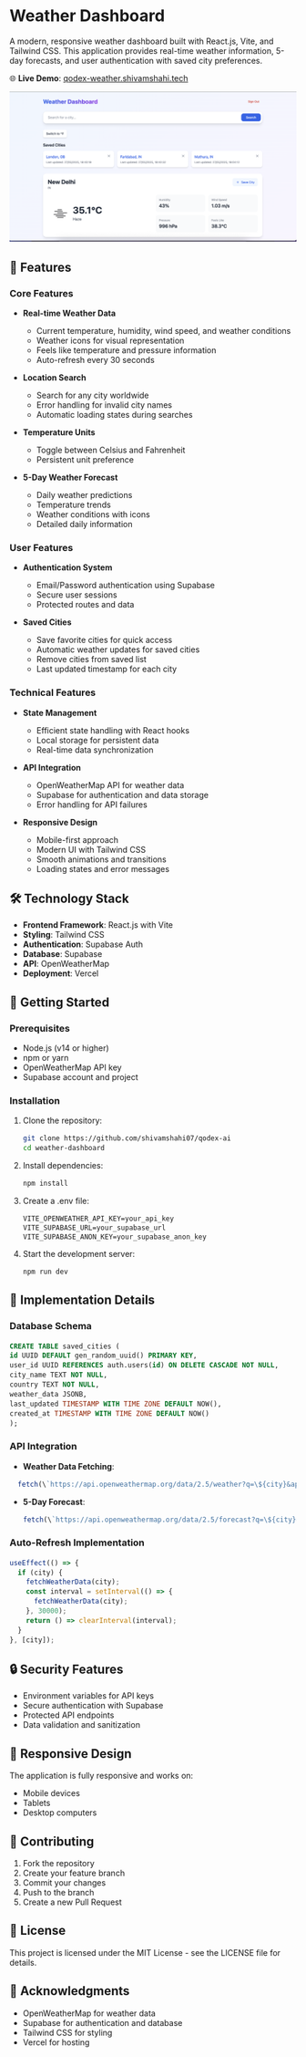 # Weather Dashboard

A modern, responsive weather dashboard built with React.js, Vite, and Tailwind CSS. This application provides real-time weather information, 5-day forecasts, and user authentication with saved city preferences.

🌐 **Live Demo**: [qodex-weather.shivamshahi.tech](https://qodex-weather.shivamshahi.tech)

![Weather Dashboard Screenshot](./Dashboard.png)

## 🌟 Features

### Core Features

- **Real-time Weather Data**

  - Current temperature, humidity, wind speed, and weather conditions
  - Weather icons for visual representation
  - Feels like temperature and pressure information
  - Auto-refresh every 30 seconds

- **Location Search**

  - Search for any city worldwide
  - Error handling for invalid city names
  - Automatic loading states during searches

- **Temperature Units**

  - Toggle between Celsius and Fahrenheit
  - Persistent unit preference

- **5-Day Weather Forecast**
  - Daily weather predictions
  - Temperature trends
  - Weather conditions with icons
  - Detailed daily information

### User Features

- **Authentication System**

  - Email/Password authentication using Supabase
  - Secure user sessions
  - Protected routes and data

- **Saved Cities**
  - Save favorite cities for quick access
  - Automatic weather updates for saved cities
  - Remove cities from saved list
  - Last updated timestamp for each city

### Technical Features

- **State Management**

  - Efficient state handling with React hooks
  - Local storage for persistent data
  - Real-time data synchronization

- **API Integration**

  - OpenWeatherMap API for weather data
  - Supabase for authentication and data storage
  - Error handling for API failures

- **Responsive Design**
  - Mobile-first approach
  - Modern UI with Tailwind CSS
  - Smooth animations and transitions
  - Loading states and error messages

## 🛠️ Technology Stack

- **Frontend Framework**: React.js with Vite
- **Styling**: Tailwind CSS
- **Authentication**: Supabase Auth
- **Database**: Supabase
- **API**: OpenWeatherMap
- **Deployment**: Vercel

## 🚀 Getting Started

### Prerequisites

- Node.js (v14 or higher)
- npm or yarn
- OpenWeatherMap API key
- Supabase account and project

### Installation

1. Clone the repository:

   ```bash
   git clone https://github.com/shivamshahi07/qodex-ai
   cd weather-dashboard
   ```

2. Install dependencies:

   ```bash
   npm install
   ```

3. Create a .env file:

   ```env
   VITE_OPENWEATHER_API_KEY=your_api_key
   VITE_SUPABASE_URL=your_supabase_url
   VITE_SUPABASE_ANON_KEY=your_supabase_anon_key
   ```

4. Start the development server:
   ```bash
   npm run dev
   ```

## 📝 Implementation Details

### Database Schema

```sql
CREATE TABLE saved_cities (
id UUID DEFAULT gen_random_uuid() PRIMARY KEY,
user_id UUID REFERENCES auth.users(id) ON DELETE CASCADE NOT NULL,
city_name TEXT NOT NULL,
country TEXT NOT NULL,
weather_data JSONB,
last_updated TIMESTAMP WITH TIME ZONE DEFAULT NOW(),
created_at TIMESTAMP WITH TIME ZONE DEFAULT NOW()
);
```

### API Integration

- **Weather Data Fetching**:

```javascript
  fetch(\`https://api.openweathermap.org/data/2.5/weather?q=\${city}&appid=\${API_KEY}&units=metric\`)
```

- **5-Day Forecast**:
  ```javascript
  fetch(\`https://api.openweathermap.org/data/2.5/forecast?q=\${city}&appid=\${API_KEY}&units=metric\`)
  ```

### Auto-Refresh Implementation

```javascript
useEffect(() => {
  if (city) {
    fetchWeatherData(city);
    const interval = setInterval(() => {
      fetchWeatherData(city);
    }, 30000);
    return () => clearInterval(interval);
  }
}, [city]);
```

## 🔒 Security Features

- Environment variables for API keys
- Secure authentication with Supabase
- Protected API endpoints
- Data validation and sanitization

## 📱 Responsive Design

The application is fully responsive and works on:

- Mobile devices
- Tablets
- Desktop computers

## 🤝 Contributing

1. Fork the repository
2. Create your feature branch
3. Commit your changes
4. Push to the branch
5. Create a new Pull Request

## 📄 License

This project is licensed under the MIT License - see the LICENSE file for details.

## 🙏 Acknowledgments

- OpenWeatherMap for weather data
- Supabase for authentication and database
- Tailwind CSS for styling
- Vercel for hosting
